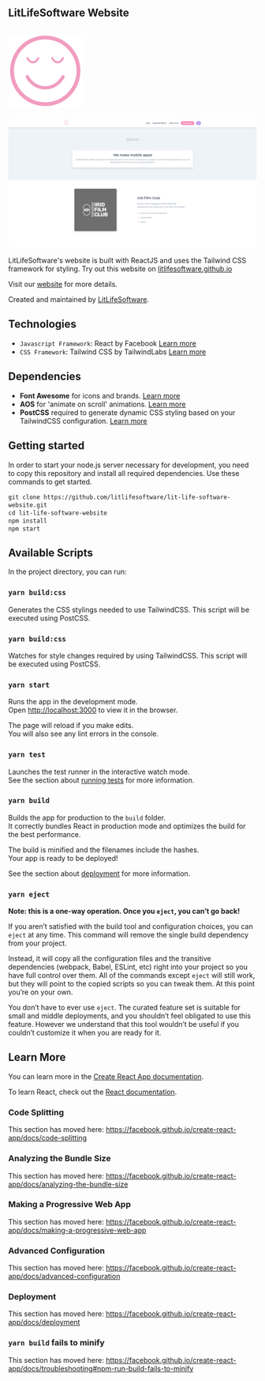 ## LitLifeSoftware Website
## ![smiley icon](src/assets/img/smiley-icon-512px-1.png "Website Icon")
![alt text](src/assets/screenshots/LitLife_Website_Screenshot.png "Lit UI Kit")

LitLifeSoftware's website is built with ReactJS and uses the Tailwind CSS framework for styling. Try out this website on [litlifesoftware.github.io](https://litlifesoftware.github.io)

Visit our [website](https://litlifesoftware.github.io) for more details.

Created and maintained by [LitLifeSoftware](https://litlifesoftware.github.io/).

## Technologies

- ``Javascript Framework``: React by Facebook [Learn more](http://localhost:3000)
- ``CSS Framework``: Tailwind CSS by TailwindLabs [Learn more](https://github.com/tailwindlabs/tailwindcss)

## Dependencies

- **Font Awesome** for icons and brands. [Learn more](https://www.npmjs.com/package/font-awesome)
- **AOS** for 'animate on scroll' animations. [Learn more](https://www.npmjs.com/package/aos)
- **PostCSS** required to generate dynamic CSS styling based on your TailwindCSS configuration. [Learn more](https://www.npmjs.com/package/postcss)

## Getting started

In order to start your node.js server necessary for development, you need to
copy this repository and install all required dependencies. Use these
commands to get started.

```
git clone https://github.com/litlifesoftware/lit-life-software-website.git
cd lit-life-software-website
npm install
npm start
```

## Available Scripts

In the project directory, you can run:

### `yarn build:css`

Generates the CSS stylings needed to use TailwindCSS. This script will be executed using PostCSS.

### `yarn build:css`

Watches for style changes required by using TailwindCSS. This script will be executed using PostCSS.

### `yarn start`

Runs the app in the development mode.<br />
Open [http://localhost:3000](http://localhost:3000) to view it in the browser.

The page will reload if you make edits.<br />
You will also see any lint errors in the console.

### `yarn test`

Launches the test runner in the interactive watch mode.<br />
See the section about [running tests](https://facebook.github.io/create-react-app/docs/running-tests) for more information.

### `yarn build`

Builds the app for production to the `build` folder.<br />
It correctly bundles React in production mode and optimizes the build for the best performance.

The build is minified and the filenames include the hashes.<br />
Your app is ready to be deployed!

See the section about [deployment](https://facebook.github.io/create-react-app/docs/deployment) for more information.

### `yarn eject`

**Note: this is a one-way operation. Once you `eject`, you can’t go back!**

If you aren’t satisfied with the build tool and configuration choices, you can `eject` at any time. This command will remove the single build dependency from your project.

Instead, it will copy all the configuration files and the transitive dependencies (webpack, Babel, ESLint, etc) right into your project so you have full control over them. All of the commands except `eject` will still work, but they will point to the copied scripts so you can tweak them. At this point you’re on your own.

You don’t have to ever use `eject`. The curated feature set is suitable for small and middle deployments, and you shouldn’t feel obligated to use this feature. However we understand that this tool wouldn’t be useful if you couldn’t customize it when you are ready for it.

## Learn More

You can learn more in the [Create React App documentation](https://facebook.github.io/create-react-app/docs/getting-started).

To learn React, check out the [React documentation](https://reactjs.org/).

### Code Splitting

This section has moved here: https://facebook.github.io/create-react-app/docs/code-splitting

### Analyzing the Bundle Size

This section has moved here: https://facebook.github.io/create-react-app/docs/analyzing-the-bundle-size

### Making a Progressive Web App

This section has moved here: https://facebook.github.io/create-react-app/docs/making-a-progressive-web-app

### Advanced Configuration

This section has moved here: https://facebook.github.io/create-react-app/docs/advanced-configuration

### Deployment

This section has moved here: https://facebook.github.io/create-react-app/docs/deployment

### `yarn build` fails to minify

This section has moved here: https://facebook.github.io/create-react-app/docs/troubleshooting#npm-run-build-fails-to-minify
